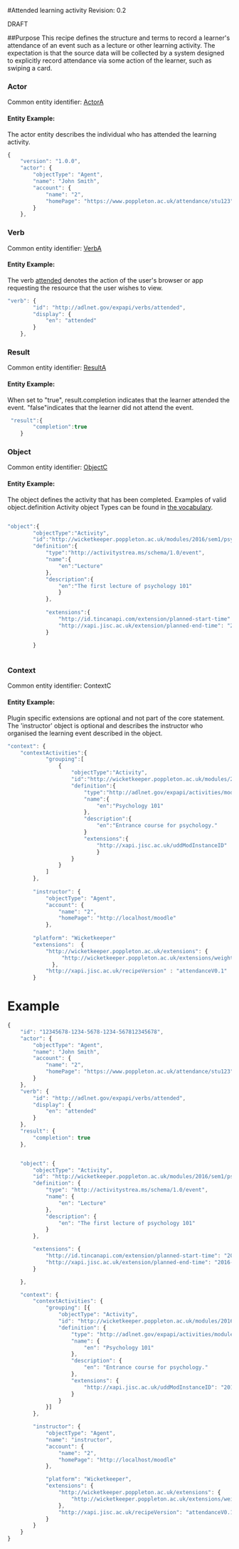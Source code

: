 #Attended learning activity
Revision: 0.2

DRAFT

##Purpose
This recipe defines the structure and terms to record a learner's attendance of an event such as a lecture or other learning activity. The expectation is that the source data will be collected by a system designed to explicitly record attendance via some action of the learner, such as swiping a card.

### Actor
Common entity identifier: [ActorA](../common_structures.md#actora)

#### Entity Example:
The actor entity describes the individual who has attended the learning activity.

``` Javascript
{
    "version": "1.0.0",
    "actor": {
        "objectType": "Agent",
        "name": "John Smith",
        "account": {
            "name": "2",
            "homePage": "https://www.poppleton.ac.uk/attendance/stu123"
        }
    },
```

### Verb

Common entity identifier: [VerbA](../common_structures.md#verba)

#### Entity Example:

The verb [attended](/vocabulary.md#verbs) denotes the action of the user's browser or app requesting the resource that the user wishes to view.

``` javascript
"verb": {
        "id": "http://adlnet.gov/expapi/verbs/attended",
        "display": {
            "en": "attended"
        }
    },
```

### Result
Common entity identifier: [ResultA](../common_structures.md#resulta)

#### Entity Example:
When set to "true", result.completion indicates that the learner attended the event. "false"indicates that the learner did not attend the event.

``` javascript
 "result":{
        "completion":true
    }
```

### Object
Common entity identifier: [ObjectC](../common_structures.md#objectc)

#### Entity Example:
The object defines the activity that has been completed. Examples of valid object.definition Activity object Types can be found in [the vocabulary](../vocabulary.md#30-object).

``` javascript

"object":{
		"objectType":"Activity",
		"id":"http://wicketkeeper.poppleton.ac.uk/modules/2016/sem1/psy101/qlecture1",
		"definition":{
			"type":"http://activitystrea.ms/schema/1.0/event",
			"name":{
				"en":"Lecture"
			},
			"description":{
				"en":"The first lecture of psychology 101"
				}
			},
			
		    "extensions":{
				"http://id.tincanapi.com/extension/planned-start-time": "2016-02-05T10:00:00.000Z",
				"http://xapi.jisc.ac.uk/extension/planned-end-time": "2016-02-05T14:00:00.000Z"
			}
			
		}
		
```

### Context
Common entity identifier: ContextC

#### Entity Example:
Plugin specific extensions are optional and not part of the core statement. The 'instructor' object is optional and describes the instructor who organised the learning event described in the object.

``` javascript
"context": {
	"contextActivities":{
            "grouping":[
                {
                    "objectType":"Activity",
                    "id":"http://wicketkeeper.poppleton.ac.uk/modules/2016/sem1/psy101",
                    "definition":{
                        "type":"http://adlnet.gov/expapi/activities/module",
                        "name":{
                            "en":"Psychology 101"
                        },
                        "description":{
                            "en":"Entrance course for psychology."
                        }
                        "extensions":{
                        	"http://xapi.jisc.ac.uk/uddModInstanceID" : "2016.sem1.psy101"
                        	}
                    }
                }
            ]
        },
		
		"instructor": {
            "objectType": "Agent",
            "account": {
                "name": "2",
                "homePage": "http://localhost/moodle"
            },
        
        "platform": "Wicketkeeper"
        "extensions":  {
      		"http://wicketkeeper.poppleton.ac.uk/extensions": {
      		 	 "http://wicketkeeper.poppleton.ac.uk/extensions/weighting": "3"
              },
			"http://xapi.jisc.ac.uk/recipeVersion" : "attendanceV0.1"
        }
```


# Example
``` javascript
{
	"id": "12345678-1234-5678-1234-567812345678",
	"actor": {
		"objectType": "Agent",
		"name": "John Smith",
		"account": {
			"name": "2",
			"homePage": "https://www.poppleton.ac.uk/attendance/stu123"
		}
	},
	"verb": {
		"id": "http://adlnet.gov/expapi/verbs/attended",
		"display": {
			"en": "attended"
		}
	},
	"result": {
		"completion": true
	},


	"object": {
		"objectType": "Activity",
		"id": "http://wicketkeeper.poppleton.ac.uk/modules/2016/sem1/psy101/qlecture1",
		"definition": {
			"type": "http://activitystrea.ms/schema/1.0/event",
			"name": {
				"en": "Lecture"
			},
			"description": {
				"en": "The first lecture of psychology 101"
			}
		},

		"extensions": {
			"http://id.tincanapi.com/extension/planned-start-time": "2016-02-05T10:00:00.000Z",
			"http://xapi.jisc.ac.uk/extension/planned-end-time": "2016-02-05T14:00:00.000Z"
		}

	},

	"context": {
		"contextActivities": {
			"grouping": [{
				"objectType": "Activity",
				"id": "http://wicketkeeper.poppleton.ac.uk/modules/2016/sem1/psy101",
				"definition": {
					"type": "http://adlnet.gov/expapi/activities/module",
					"name": {
						"en": "Psychology 101"
					},
					"description": {
						"en": "Entrance course for psychology."
					},
					"extensions": {
						"http://xapi.jisc.ac.uk/uddModInstanceID": "2016.sem1.psy101"
					}
				}
			}]
		},

		"instructor": {
			"objectType": "Agent",
			"name": "instructor",
			"account": {
				"name": "2",
				"homePage": "http://localhost/moodle"
			},

			"platform": "Wicketkeeper",
			"extensions": {
				"http://wicketkeeper.poppleton.ac.uk/extensions": {
					"http://wicketkeeper.poppleton.ac.uk/extensions/weighting": "3"
				},
				"http://xapi.jisc.ac.uk/recipeVersion": "attendanceV0.1"
			}
		}
	}
}

```